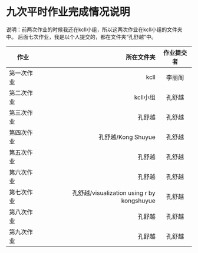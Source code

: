 ﻿# 九次平时作业完成情况说明

说明：前两次作业的时候我还在kcll小组，所以这两次作业在kcll小组的文件夹中。
后面七次作业，我是以个人提交的，都在文件夹“孔舒越”中。

| 作业        |  所在文件夹  |作业提交者  |
| --------   | -----:  | :----:  |
| 第一次作业     | kcll     |  李丽阁     |
| 第二次作业        |   kcll小组   |   孔舒越   |
| 第三次作业        |    孔舒越    |  孔舒越  |
| 第四次作业        |    孔舒越/Kong Shuyue    |  孔舒越  |
| 第五次作业        |    孔舒越    |  孔舒越  |
| 第六次作业        |    孔舒越    |  孔舒越  |
| 第七次作业        |    孔舒越/visualization using r by kongshuyue    |  孔舒越  |
| 第八次作业        |    孔舒越    |  孔舒越  |
| 第九次作业        |    孔舒越    |  孔舒越  |


